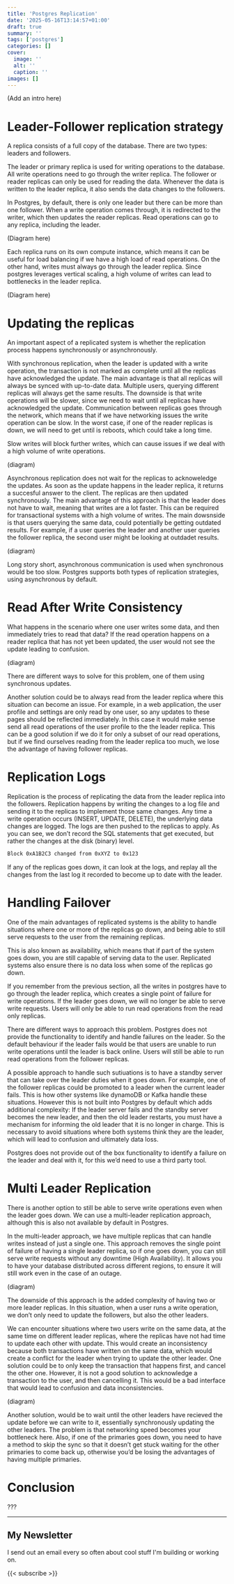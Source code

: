 ```yaml
---
title: 'Postgres Replication'
date: '2025-05-16T13:14:57+01:00'
draft: true 
summary: ''
tags: ['postgres']
categories: []
cover:
  image: ''
  alt: ''
  caption: ''
images: []
---
```



(Add an intro here)

# Leader-Follower replication strategy

A replica consists of a full copy of the database. There are two types: leaders and followers.

The leader or primary replica is used for writing operations to the database. All write operations need to go through the writer replica.
The follower or reader replicas can only be used for reading the data. Whenever the data is written to the leader replica, it also sends the data changes to the followers.

In Postgres, by default, there is only one leader but there can be more than one follower. When a write operation comes through, it is redirected to the writer, which then updates the reader replicas. Read operations can go to any replica, including the leader.

(Diagram here)

Each replica runs on its own compute instance, which means it can be useful for load balancing if we have a high load of read operations. On the other hand, writes must always go through the leader replica. Since postgres leverages vertical scaling, a high volume of writes can lead to bottlenecks in the leader replica.

(Diagram here)

# Updating the replicas

An important aspect of a replicated system is whether the replication process happens synchronously or asynchronously. 

With synchronous replication, when the leader is updated with a write operation, the transaction is not marked as complete until all the replicas have acknowledged the update. The main advantage is that all replicas will always be synced with up-to-date data. Multiple users, querying different replicas will always get the same results. The downside is that write operations will be slower, since we need to wait until all replicas have acknowledged the update. Communication between replicas goes through the network, which means that if we have networking issues the write operation can be slow. In the worst case, if one of the reader replicas is down, we will need to get until is reboots, which could take a long time.

Slow writes will block further writes, which can cause issues if we deal with a high volume of write operations.

(diagram)

Asynchronous replication does not wait for the replicas to acknoweledge the updates. As soon as the update happens in the leader replica, it returns a succesful answer to the client. The replicas are then updated synchronously. The main advantage of this approach is that the leader does not have to wait, meaning that writes are a lot faster. This can be required for transactional systems with a high volume of writes. The main dowsnside is that users querying the same data, could potentially be getting outdated results. For example, if a user queries the leader and another user queries the follower replica, the second user might be looking at outdadet results.

(diagram)

Long story short, asynchronous communication is used when synchronous would be too slow. Postgres supports both types of replication strategies, using asynchronous by default.

# Read After Write Consistency

What happens in the scenario where one user writes some data, and then immediately tries to read that data? If the read operation happens on a reader replica that has not yet been updated, the user would not see the update leading to confusion.

(diagram)

There are different ways to solve for this problem, one of them using synchronous updates.

Another solution could be to always read from the leader replica where this situation can become an issue. For example, in a web application, the user profile and settings are only read by one user, so any updates to these pages should be reflected immediately. In this case it would make sense send all read operations of the user profile to the the leader replica. This can be a good solution if we do it for only a subset of our read operations, but if we find ourselves reading from the leader replica too much, we lose the advantage of having follower replicas.


# Replication Logs
Replication is the process of replicating the data from the leader replica into the followers. Replication happens by writing the changes to a log file and sending it to the replicas to implement those same changes. Any time a write operation occurs (INSERT, UPDATE, DELETE), the underlying data changes are logged. The logs are then pushed to the replicas to apply. As you can see, we don’t record the SQL statements that get executed, but rather the changes at the disk (binary) level.

```bash
Block 0xA1B2C3 changed from 0xXYZ to 0x123
```

If any of the replicas goes down, it can look at the logs, and replay all the changes from the last log it recorded to become up to date with the leader.

# Handling Failover

One of the main advantages of replicated systems is the ability to handle situations where one or more of the replicas go down, and being able to still serve requests to the user from the remaining replicas. 

This is also known as availability, which means that if part of the system goes down, you are still capable of serving data to the user. Replicated systems also ensure there is no data loss when some of the replicas go down.

If you remember from the previous section, all the writes in postgres have to go through the leader replica, which creates a single point of failure for write operations. If the leader goes down, we will no longer be able to serve write requests. Users will only be able to run read operations from the read only replicas.

There are different ways to approach this problem. Postgres does not provide the functionality to identify and handle failures on the leader. So the default behaviour if the leader fails would be that users are unable to run write operations until the leader is back online. Users will still be able to run read operations from the follower replicas.

A possible approach to handle such sutiuations is to have a standby server that can take over the leader duties when it goes down. For example, one of the follower replicas could be promoted to a leader when the current leader fails. This is how other systems like dynamoDB or Kafka handle these situations. However this is not built into Postgres by default which adds additional complexity: If the leader server fails and the standby server becomes the new leader, and then the old leader restarts, you must have a mechanism for informing the old leader that it is no longer in charge. This is necessary to avoid situations where both systems think they are the leader, which will lead to confusion and ultimately data loss.

Postgres does not provide out of the box functionality to identify a failure on the leader and deal with it, for this we’d need to use a third party tool.


# Multi Leader Replication

There is another option to still be able to serve write operations even when the leader goes down. We can use a multi-leader replication approach, although this is also not available by default in Postgres.

In the multi-leader approach, we have multiple replicas that can handle writes instead of just a single one. This approach removes the single point of failure of having a single leader replica, so if one goes down, you can still serve write requests without any downtime (High Availability). It allows you to have your database distributed across different regions, to ensure it will still work even in the case of an outage.

(diagram)

The downside of this approach is the added complexity of having two or more leader replicas. In this situation, when a user runs a write operation, we don’t only need to update the followers, but also the other leaders.

We can encounter situations where two users write on the same data, at the same time on different leader replicas, where the replicas have not had time to update each other with update. This would create an inconsistency because both transactions have written on the same data, which would create a conflict for the leader when trying to update the other leader. One solution could be to only keep the transaction that happens first, and cancel the other one. However, it is not a good solution to acknowledge a transaction to the user, and then cancelling it. This would be a bad interface that would lead to confusion and data inconsistencies. 

(diagram)

Another solution, would be to wait until the other leaders have recieved the update before we can write to it, essentially synchronously updating the other leaders. The problem is that networking speed becomes your bottleneck here. Also, if one of the primaries goes down, you need to have a method to skip the sync so that it doesn’t get stuck waiting for the other primaries to come back up, otherwise you’d be losing the advantages of having multiple primaries.

# Conclusion

???

---
## My Newsletter

I send out an email every so often about cool stuff I'm building or working on.

{{< subscribe >}}
